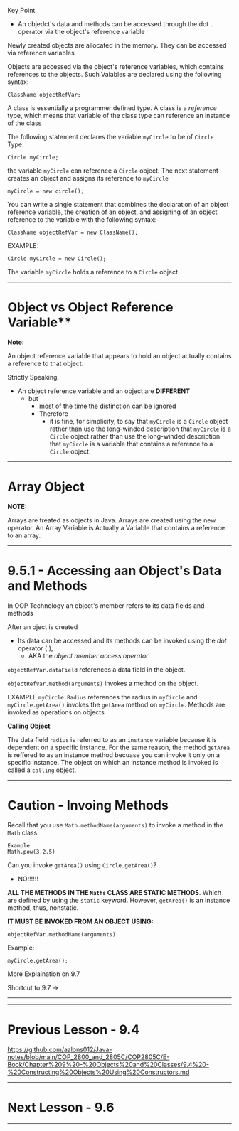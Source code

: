 Key Point 
- An objedct's data and methods can be accessed through the dot ```.``` operator via the object's reference variable

Newly created objects are allocated in the memory. They can be accessed via reference variables

Objects are accessed via the object's reference variables, which contains references to the objects. Such Vaiables are declared using the following syntax:
```
ClassName objectRefVar;
```
A class is essentially a programmer defined type. A class is a _reference_ type, which means that variable of the class type can reference an instance of the class

The following statement declares the variable ```myCircle``` to be of ```Circle``` Type:
```
Circle myCircle;
```
the variable ```myCircle``` can reference a ```Circle``` object. The next statement creates an object and assigns its reference to ```myCircle```
```
myCircle = new circle();
```
You can write a single statement that combines the declaration of an object reference variable, the creation of an object, and assigning of an object reference to the variable with the following syntax:
```
ClassName objectRefVar = new ClassName();
```
EXAMPLE:
```
Circle myCircle = new Circle();
```
The variable ```myCircle``` holds a reference to a ```Circle``` object

-----------------------------------------------
# Object vs Object Reference Variable**

**Note:**

An object reference variable that appears to hold an object actually contains a reference to that object. 

Strictly Speaking,
- An object reference variable and an object are **DIFFERENT**
  - but
    - most of the time the distinction can be ignored
    - Therefore
      - it is fine, for simplicity, to say that ```myCircle``` is a ```Circle``` object rather than use the long-winded description that ```myCircle``` is a ```Circle``` object rather than use the long-winded description that ```myCircle``` is a variable that contains a reference to a ```Circle``` object.
     
------------------------------
# Array Object 
**NOTE:**

Arrays are treated as objects in Java. Arrays are created using the new operator. An Array Variable is Actually a Variable that contains a reference to an array.

---------------------------------------
# 9.5.1 - Accessing aan Object's Data and Methods

 In OOP Technology an object's member refers to its data fields and methods

 After an oject is created
 - Its data can be accessed and its methods can be invoked using the _dot_ operator (.),
   - AKA the _object member access operator_

  ```objectRefVar.dataField``` references a data field in the object.
  
  ```objectRefVar.method(arguments)``` invokes a method on the object.

  EXAMPLE
  ```myCircle.Radius``` references the radius in ```myCircle``` and ```myCircle.getArea()``` invokes the ```getArea``` method on ```myCircle```. Methods are invoked as operations on objects

**Calling Object**

The data field ```radius``` is referred to as an ```instance``` variable because it is dependent on a specific instance. For the same reason, the method ```getArea``` is reffered to as an instance method becuase you can invoke it only on a specific instance. The object on which an instance method is invoked is called a ```calling``` object. 

----------------------
# Caution - Invoing Methods  
Recall that you use ```Math.methodName(arguments)``` to invoke a method in the ```Math``` class.
```
Example
Math.pow(3,2.5)
```
Can you invoke ```getArea()``` using ```Circle.getArea()```?
- NO!!!!!!

**ALL THE METHODS IN THE ```Maths``` CLASS ARE STATIC METHODS**. Which are defined by using the ```static``` keyword. However, ```getArea()``` is an instance method, thus, nonstatic.

**IT MUST BE INVOKED FROM AN OBJECT USING:**
```
objectRefVar.methodName(arguments)
```
Example:
```
myCircle.getArea();
```
More Explaination on 9.7

Shortcut to 9.7 → 

-------------------------


-------------------------
# Previous Lesson - 9.4

https://github.com/aalons012/Java-notes/blob/main/COP_2800_and_2805C/COP2805C/E-Book/Chapter%209%20-%20Objects%20and%20Classes/9.4%20-%20Constructing%20Objects%20Using%20Constructors.md

----------------------
# Next Lesson - 9.6


-------------------
